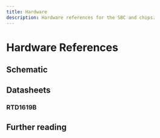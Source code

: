 ```yaml
---
title: Hardware
description: Hardware references for the SBC and chips.
---
```


# Hardware References

## Schematic

## Datasheets

### RTD1619B

## Further reading
